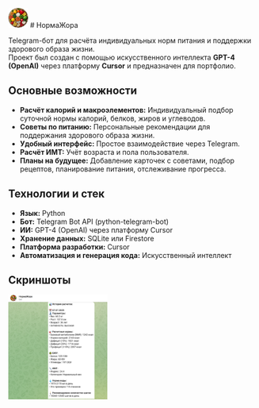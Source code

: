<img src="images/main.jpg" alt="App Icon" height="40"> # НормаЖора

Telegram-бот для расчёта индивидуальных норм питания и поддержки здорового образа жизни.  
Проект был создан с помощью искусственного интеллекта **GPT-4 (OpenAI)** через платформу **Cursor** и предназначен для портфолио.

## Основные возможности

- **Расчёт калорий и макроэлементов:** Индивидуальный подбор суточной нормы калорий, белков, жиров и углеводов.
- **Советы по питанию:** Персональные рекомендации для поддержания здорового образа жизни.
- **Удобный интерфейс:** Простое взаимодействие через Telegram.
- **Расчёт ИМТ:** Учёт возраста и пола пользователя.
- **Планы на будущее:** Добавление карточек с советами, подбор рецептов, планирование питания, отслеживание прогресса.

## Технологии и стек

- **Язык:** Python
- **Бот:** Telegram Bot API (python-telegram-bot)
- **ИИ:** GPT-4 (OpenAI) через платформу Cursor
- **Хранение данных:** SQLite или Firestore
- **Платформа разработки:** Cursor
- **Автоматизация и генерация кода:** Искусственный интеллект

## Скриншоты

<td><img src="images/screen_history.png" alt="История расчетов" width="200"/></td>
